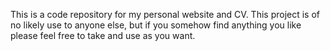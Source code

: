 This is a code repository for my personal website and CV. This project is of no likely use to anyone else, but if you somehow find anything you like please feel free to take and use as you want.